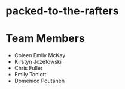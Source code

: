 # packed-to-the-rafters

# Team Members
- Coleen Emily McKay
- Kirstyn Jozefowski
- Chris Fuller
- Emily Toniotti
- Domenico Poutanen
